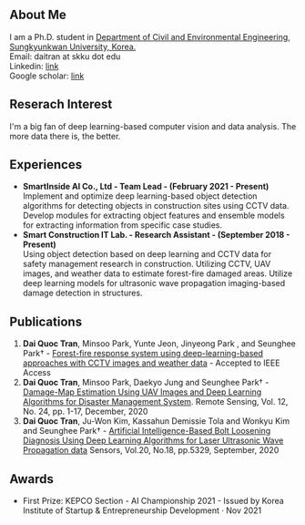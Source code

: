 ## **About Me**  
I am a Ph.D. student in [Department of Civil and Environmental Engineering, Sungkyunkwan University, Korea.]([skku.edu](https://www.skku.edu/skku/index.do))   
Email: daitran at skku dot edu  
Linkedin: [link](https://www.linkedin.com/in/dai-quoc-tran-092579116/)  
Google scholar: [link](https://scholar.google.com/citations?user=nr1jqx4AAAAJ&hl=en)
## **Reserach Interest**  
I'm a big fan of deep learning-based computer vision and data analysis. The more data there is, the better.  
## **Experiences**  
- **SmartInside AI Co., Ltd - Team Lead - (February 2021 - Present)**  
Implement and optimize deep learning-based object detection algorithms for
detecting objects in construction sites using CCTV data. Develop modules for
extracting object features and ensemble models for extracting information from
specific case studies.
- **Smart Construction IT Lab. - Research Assistant - (September 2018 - Present)**  
Using object detection based on deep learning and CCTV data for safety
management research in construction. Utilizing CCTV, UAV images, and
weather data to estimate forest-fire damaged areas. Utilize deep learning
models for ultrasonic wave propagation imaging-based damage detection in
structures.
 
## **Publications**
1. **Dai Quoc Tran**, Minsoo Park, Yunte Jeon, Jinyeong Park , and Seunghee Park† - [Forest-fire response system using deep-learning-based approaches with CCTV images and weather data](https://ieeexplore.ieee.org/document/9801825/authors#authors) - Accepted to IEEE Access
2. **Dai Quoc Tran**, Minsoo Park, Daekyo Jung and Seunghee Park† - [Damage-Map Estimation Using UAV Images and Deep Learning Algorithms for Disaster Management System](https://doi.org/10.3390/rs12244169). Remote Sensing, Vol. 12, No. 24, pp. 1-17, December, 2020
3. **Dai Quoc Tran**, Ju-Won Kim, Kassahun Demissie Tola and Wonkyu Kim and Seunghee Park† - [Artificial Intelligence-Based Bolt Loosening Diagnosis Using Deep Learning Algorithms for Laser Ultrasonic Wave Propagation data](https://doi.org/10.3390/s20185329) Sensors, Vol.20, No.18, pp.5329, September, 2020

## **Awards**
- First Prize: KEPCO Section - AI Championship 2021 - Issued by Korea Institute of Startup & Entrepreneurship Development · Nov 2021

